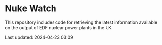 # Nuke Watch

This repository includes code for retrieving the latest information available on the output of EDF nuclear power plants in the UK.

Last updated: 2024-04-23 03:09